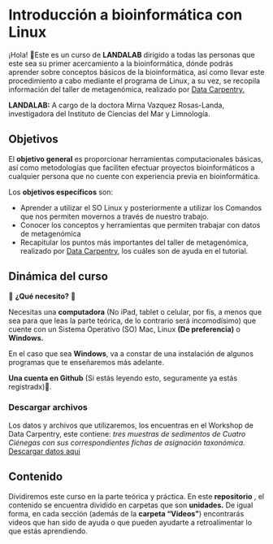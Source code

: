 # Introducción a bioinformática con Linux
¡Hola! 👋Este es un curso de **LANDALAB**  dirigido a todas las personas que este sea su primer acercamiento a la bioinformática, dónde podrás aprender sobre conceptos básicos de la bioinformática, así como llevar este procedimiento a cabo mediante el programa de Linux, a su vez, se recopila información del taller de metagenómica, realizado por [Data Carpentry.](https://carpentries-lab.github.io/metagenomics-workshop/)

**LANDALAB:** A cargo de la doctora Mirna Vazquez Rosas-Landa, investigadora del Instituto de Ciencias del Mar y Limnología.

## Objetivos

El **objetivo general** es  proporcionar herramientas computacionales básicas, así como metodologías que faciliten efectuar proyectos bioinformáticos a cualquier  persona que no cuente con experiencia previa en bioinformática.

Los **objetivos específicos** son:

* Aprender a utilizar el SO Linux y posteriormente a utilizar los Comandos que nos permiten movernos a través de nuestro trabajo.
* Conocer los conceptos y herramientas que permiten trabajar con datos de metagenómica 
* Recapitular los puntos más importantes del taller de metagenómica, realizado por [Data Carpentry](https://carpentries-lab.github.io/metagenomics-workshop/), los cuáles son de ayuda en el tutorial.

## Dinámica del curso

👀 **¿Qué necesito?** 👀

Necesitas una **computadora** (No iPad, tablet o celular, por fis, a menos que sea para que leas la parte teórica, de lo contrario será incomodísimo) que cuente con un Sistema Operativo (SO)  Mac, Linux **(De preferencia)** o **Windows.**

En el caso que sea **Windows**, va a constar de una instalación de algunos programas que te enseñaremos más adelante.

**Una cuenta en Github** (Si estás leyendo esto, seguramente ya estás registradx)🤪.

### Descargar archivos 

Los datos y archivos que utilizaremos, los encuentras en el Workshop de Data Carpentry, este contiene: *tres muestras de sedimentos de Cuatro Ciénegas con sus correspondientes fichas de asignación taxonómica.*  [Descargar datos aqui](https://zenodo.org/records/7010950)


## Contenido
 
 Dividiremos este curso en la parte teórica y práctica. En este **repositorio** , el contenido se encuentra dividido en carpetas que son **unidades.**
De igual forma, en cada sección (además de la **carpeta “Videos”**)  encontrarás videos que han sido de ayuda  o que pueden ayudarte a retroalimentar lo que estás aprendiendo.


